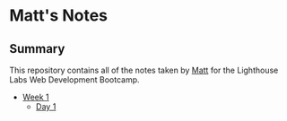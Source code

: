 # Matt's Notes

## Summary

This repository contains all of the notes taken by [Matt](https://github.com/mwong01) for the Lighthouse Labs Web Development Bootcamp.

* [Week 1](/Week_1)
  * [Day 1](/Week_1/Day_1)
